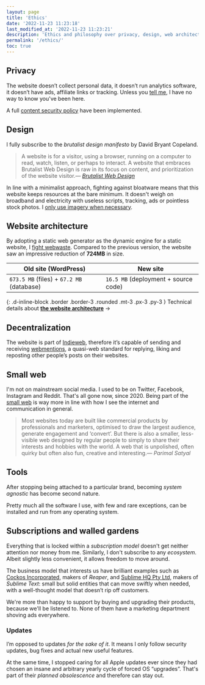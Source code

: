 ```yaml
---
layout: page
title: 'Ethics'
date: '2022-11-23 11:23:18'
last_modified_at: '2022-11-23 11:23:21'
description: 'Ethics and philosophy over privacy, design, web architecture and the software I use.'
permalink: '/ethics/'
toc: true
---
```

## Privacy

The website doesn’t collect personal data, it doesn’t run analytics software, it doesn’t have ads, affiliate links or tracking. Unless you [tell me](/contact/), I have no way to know you've been here.

A full [content security policy](/blog/content-security-policy/) have been implemented.

## Design

I fully subscribe to the _brutalist design manifesto_ by David Bryant Copeland.

> A website is for a visitor, using a browser, running on a computer to read, watch, listen, or perhaps to interact. A website that embraces Brutalist Web Design is raw in its focus on content, and prioritization of the website visitor.<cite>—&nbsp;[Brutalist Web Design](https://brutalist-web.design/)</cite>

In line with a minimalist approach, fighting against bloatware means that this website keeps resources at the bare minimum. It doesn't weigh on broadband and electricity with useless scripts, tracking, ads or pointless stock photos. I [only use imagery when necessary](/blog/degrowth/).

## Website architecture

By adopting a static web generator as the dynamic engine for a static website, I [fight webwaste](https://silviamaggidesign.com/design-digested/biased-ai/#webwaste). Compared to the previous version, the website saw an impressive reduction of **724MB** in size.

<div class="table-responsive my-4">
  <table class="table">
    <thead>
      <tr>
        <th scope="col" class="align-top text-center">Old site (WordPress)</th>
        <th scope="col" class="align-top text-center">New site</th>
      </tr>
    </thead>
    <tbody>
      <tr>
        <td class="text-center"><code>673.5 MB</code> (files) + <code>67.2 MB</code> (database)</td>
        <td class="text-center"><code>16.5 MB</code> (deployment + source code)</td>
      </tr>
    </tbody>
  </table>
</div>

{: .d-inline-block .border .border-3 .rounded .mt-3 .px-3 .py-3 }
Technical details about [**the website architecture**](/about/#about-the-website) →

## Decentralization

The website is part of [Indieweb](https://indieweb.org/), therefore it’s capable of sending and receiving [webmentions](https://alistapart.com/article/webmentions-enabling-better-communication-on-the-internet/), a quasi-web standard for replying, liking and reposting other people’s posts on their websites.

## Small web

I'm not on mainstream social media. I used to be on Twitter, Facebook, Instagram and Reddit. That's all gone now, since 2020. Being part of the [small web](https://benhoyt.com/writings/the-small-web-is-beautiful/) is way more in line with how I see the internet and communication in general.

> Most websites today are built like commercial products by professionals and marketers, optimised to draw the largest audience, generate engagement and ‘convert’. But there is also a smaller, less-visible web designed by regular people to simply to share their interests and hobbies with the world. A web that is unpolished, often quirky but often also fun, creative and interesting.<cite>—&nbsp;Parimal Satyal</cite>

## Tools

After stopping being attached to a particular brand, becoming _system agnostic_ has become second nature.

Pretty much all the software I use, with few and rare exceptions, can be installed and run from any operating system.

## Subscriptions and walled gardens

Everything that is locked within a _subscription model_ doesn't get neither attention nor money from me. Similarly, I don't subscribe to any _ecosystem_. Albeit slightly less convenient, it allows freedom to move around.

The business model that interests us have brilliant examples such as [Cockos Incorporated](https://cockos.com/), makers of _Reaper_, and [Sublime HQ Pty Ltd](https://www.sublimehq.com/), makers of _Sublime Text_: small but solid entities that can move swiftly when needed, with a well-thought model that doesn’t rip off customers. 

We're more than happy to support by buying and upgrading their products, because we'll be listened to. None of them have a marketing department shoving ads everywhere.

### Updates

I’m opposed to updates _for the sake of it_. It means I only follow security updates, bug fixes and actual new useful features.

At the same time, I stopped caring for all Apple updates ever since they had chosen an insane and arbitrary yearly cycle of forced OS “upgrades”. That's part of their _planned obsolescence_ and therefore can stay out.